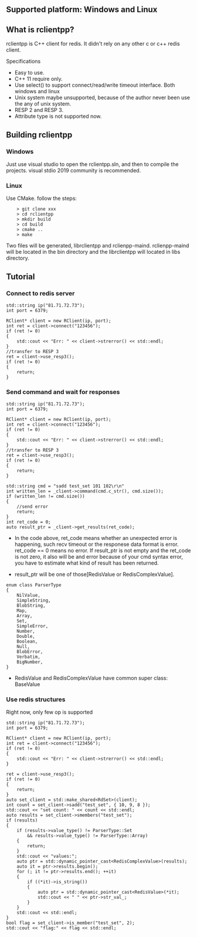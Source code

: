 Supported platform: Windows and Linux
--------------

What is rclientpp?
--------------

rclientpp is C++ client for redis. It didn't rely on any other c or c++ redis client.

Specifications

* Easy to use.
* C++ 11 require only.
* Use select() to support connect/read/write timeout interface. Both windows and linux
* Unix system maybe unsupported, because of the author never been use the any of unix system.
* RESP 2 and RESP 3.
* Attribute type is not supported now.

Building rclientpp
--------------

### Windows
Just use visual studio to open the rclientpp.sln, and then to compile the projects. visual stdio 2019 community is recommended.

### Linux
Use CMake. follow the steps:
```
    > git clone xxx
    > cd rclientpp
    > mkdir build
    > cd build
    > cmake ..
    > make
```
Two files will be generated, librclientpp and rclienpp-maind.
rclienpp-maind will be located in the bin directory and the librclientpp will located in libs directory.

Tutorial
--------------
### Connect to redis server
```
std::string ip("81.71.72.73");
int port = 6379;

RClient* client = new RClient(ip, port);
int ret = client->connect("123456");
if (ret != 0)
{
	std::cout << "Err: " << client->strerror() << std::endl;
}
//transfer to RESP 3
ret = client->use_resp3();
if (ret != 0)
{
	return;
}
```
### Send command and wait for responses
```
std::string ip("81.71.72.73");
int port = 6379;

RClient* client = new RClient(ip, port);
int ret = client->connect("123456");
if (ret != 0)
{
	std::cout << "Err: " << client->strerror() << std::endl;
}
//transfer to RESP 3
ret = client->use_resp3();
if (ret != 0)
{
	return;
}

std::string cmd = "sadd test_set 101 102\r\n"
int written_len = _client->command(cmd.c_str(), cmd.size());
if (written_len != cmd.size())
{
    //send error
	return;
}
int ret_code = 0;
auto result_ptr = _client->get_results(ret_code);
```
* In the code above, ret_code means whether an unexpected error is happening, such recv timeout or the responese data format is error. ret_code == 0 means no error.
If result_ptr is not empty and the ret_code is not zero, it also will be and error because of your cmd syntax error, you have to estimate what kind of result has been returned.

* result_ptr will be one of those[RedisValue or RedisComplexValue].
```
enum class ParserType
{
	NilValue,
	SimpleString,
	BlobString,
	Map,
	Array,
	Set,
	SimpleError,
	Number,
	Double,
	Boolean,
	Null,
	BlobError,
	Verbatim,
	BigNumber,
}
```

* RedisValue and RedisComplexValue have common super class: BaseValue

### Use redis structures
Right now, only few op is supported

```
std::string ip("81.71.72.73");
int port = 6379;

RClient* client = new RClient(ip, port);
int ret = client->connect("123456");
if (ret != 0)
{
	std::cout << "Err: " << client->strerror() << std::endl;
}

ret = client->use_resp3();
if (ret != 0)
{
	return;
}
auto set_client = std::make_shared<RdSet>(client);
int count = set_client->sadd("test_set", { 10, 9, 8 });
std::cout << "set count: " << count << std::endl;
auto results = set_client->smembers("test_set");
if (results)
{
	if (results->value_type() != ParserType::Set
		&& results->value_type() != ParserType::Array)
	{
		return;
	}
	std::cout << "values:";
	auto ptr = std::dynamic_pointer_cast<RedisComplexValue>(results);
	auto it = ptr->results.begin();
	for (; it != ptr->results.end(); ++it)
	{
		if ((*it)->is_string())
		{
			auto ptr = std::dynamic_pointer_cast<RedisValue>(*it);
			std::cout << " " << ptr->str_val_;
		}
	}
	std::cout << std::endl;
}
bool flag = set_client->is_member("test_set", 2);
std::cout << "flag:" << flag << std::endl;

```


